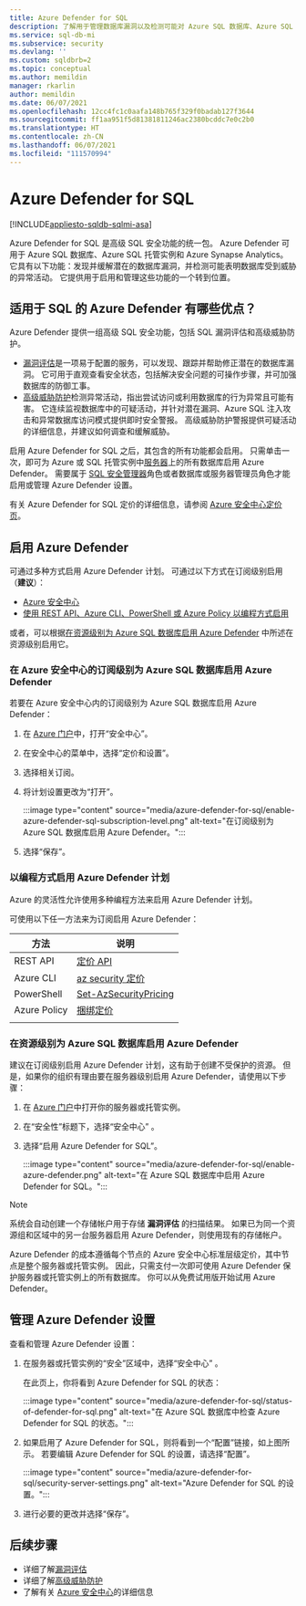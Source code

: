 ```yaml
---
title: Azure Defender for SQL
description: 了解用于管理数据库漏洞以及检测可能对 Azure SQL 数据库、Azure SQL 托管实例或 Azure Synapse 中数据库造成威胁的异常活动的功能。
ms.service: sql-db-mi
ms.subservice: security
ms.devlang: ''
ms.custom: sqldbrb=2
ms.topic: conceptual
ms.author: memildin
manager: rkarlin
author: memildin
ms.date: 06/07/2021
ms.openlocfilehash: 12cc4fc1c0aafa148b765f329f0badab127f3644
ms.sourcegitcommit: ff1aa951f5d81381811246ac2380bcddc7e0c2b0
ms.translationtype: HT
ms.contentlocale: zh-CN
ms.lasthandoff: 06/07/2021
ms.locfileid: "111570994"
---
```

# <a name="azure-defender-for-sql"></a>Azure Defender for SQL

[!INCLUDE[appliesto-sqldb-sqlmi-asa](../includes/appliesto-sqldb-sqlmi-asa.md)]

Azure Defender for SQL 是高级 SQL 安全功能的统一包。 Azure Defender 可用于 Azure SQL 数据库、Azure SQL 托管实例和 Azure Synapse Analytics。 它具有以下功能：发现并缓解潜在的数据库漏洞，并检测可能表明数据库受到威胁的异常活动。 它提供用于启用和管理这些功能的一个转到位置。

## <a name="what-are-the-benefits-of-azure-defender-for-sql"></a>适用于 SQL 的 Azure Defender 有哪些优点？

Azure Defender 提供一组高级 SQL 安全功能，包括 SQL 漏洞评估和高级威胁防护。
- [漏洞评估](sql-vulnerability-assessment.md)是一项易于配置的服务，可以发现、跟踪并帮助修正潜在的数据库漏洞。 它可用于直观查看安全状态，包括解决安全问题的可操作步骤，并可加强数据库的防御工事。
- [高级威胁防护](threat-detection-overview.md)检测异常活动，指出尝试访问或利用数据库的行为异常且可能有害。 它连续监视数据库中的可疑活动，并针对潜在漏洞、Azure SQL 注入攻击和异常数据库访问模式提供即时安全警报。 高级威胁防护警报提供可疑活动的详细信息，并建议如何调查和缓解威胁。

启用 Azure Defender for SQL 之后，其包含的所有功能都会启用。 只需单击一次，即可为 Azure 或 SQL 托管实例中[服务器](logical-servers.md)上的所有数据库启用 Azure Defender。 需要属于 [SQL 安全管理器](../../role-based-access-control/built-in-roles.md#sql-security-manager)角色或者数据库或服务器管理员角色才能启用或管理 Azure Defender 设置。

有关 Azure Defender for SQL 定价的详细信息，请参阅 [Azure 安全中心定价页](https://azure.microsoft.com/pricing/details/security-center/)。

## <a name="enable-azure-defender"></a>启用 Azure Defender 
可通过多种方式启用 Azure Defender 计划。 可通过以下方式在订阅级别启用（**建议**）：

- [Azure 安全中心](#enable-azure-defender-for-azure-sql-database-at-the-subscription-level-from-azure-security-center)
- [使用 REST API、Azure CLI、PowerShell 或 Azure Policy 以编程方式启用](#enable-azure-defender-plans-programatically)

或者，可以根据[在资源级别为 Azure SQL 数据库启用 Azure Defender](#enable-azure-defender-for-azure-sql-database-at-the-resource-level) 中所述在资源级别启用它。

### <a name="enable-azure-defender-for-azure-sql-database-at-the-subscription-level-from-azure-security-center"></a>在 Azure 安全中心的订阅级别为 Azure SQL 数据库启用 Azure Defender
若要在 Azure 安全中心内的订阅级别为 Azure SQL 数据库启用 Azure Defender：

1. 在 [Azure 门户](https://portal.azure.com)中，打开“安全中心”。
1. 在安全中心的菜单中，选择“定价和设置”。
1. 选择相关订阅。
1. 将计划设置更改为“打开”。

    :::image type="content" source="media/azure-defender-for-sql/enable-azure-defender-sql-subscription-level.png" alt-text="在订阅级别为 Azure SQL 数据库启用 Azure Defender。":::

1. 选择“保存”。


### <a name="enable-azure-defender-plans-programatically"></a>以编程方式启用 Azure Defender 计划 

Azure 的灵活性允许使用多种编程方法来启用 Azure Defender 计划。 

可使用以下任一方法来为订阅启用 Azure Defender： 

| 方法       | 说明                                                                                                                                       |
|--------------|----------------------------------------------------------------------------------------------------------------------------------------------------|
| REST API     | [定价 API](/rest/api/securitycenter/pricings)                                                                                                  |
| Azure CLI    | [az security 定价](/cli/azure/security/pricing)                                                                                                 |
| PowerShell   | [Set-AzSecurityPricing](/powershell/module/az.security/set-azsecuritypricing)                                                                      |
| Azure Policy | [捆绑定价](https://github.com/Azure/Azure-Security-Center/blob/master/Pricing%20%26%20Settings/ARM%20Templates/Set-ASC-Bundle-Pricing.json) |
|              |                                                                                                                                                    |

### <a name="enable-azure-defender-for-azure-sql-database-at-the-resource-level"></a>在资源级别为 Azure SQL 数据库启用 Azure Defender

建议在订阅级别启用 Azure Defender 计划，这有助于创建不受保护的资源。 但是，如果你的组织有理由要在服务器级别启用 Azure Defender，请使用以下步骤：

1. 在 [Azure 门户](https://portal.azure.com)中打开你的服务器或托管实例。
1. 在“安全性”标题下，选择“安全中心” 。
1. 选择“启用 Azure Defender for SQL”。

    :::image type="content" source="media/azure-defender-for-sql/enable-azure-defender.png" alt-text="在 Azure SQL 数据库中启用 Azure Defender for SQL。":::

> [!NOTE]
> 系统会自动创建一个存储帐户用于存储 **漏洞评估** 的扫描结果。 如果已为同一个资源组和区域中的另一台服务器启用 Azure Defender，则使用现有的存储帐户。
>
> Azure Defender 的成本遵循每个节点的 Azure 安全中心标准层级定价，其中节点是整个服务器或托管实例。 因此，只需支付一次即可使用 Azure Defender 保护服务器或托管实例上的所有数据库。 你可以从免费试用版开始试用 Azure Defender。


## <a name="manage-azure-defender-settings"></a>管理 Azure Defender 设置

查看和管理 Azure Defender 设置：

1. 在服务器或托管实例的“安全”区域中，选择“安全中心” 。

    在此页上，你将看到 Azure Defender for SQL 的状态：

    :::image type="content" source="media/azure-defender-for-sql/status-of-defender-for-sql.png" alt-text="在 Azure SQL 数据库中检查 Azure Defender for SQL 的状态。":::

1. 如果启用了 Azure Defender for SQL，则将看到一个“配置”链接，如上图所示。 若要编辑 Azure Defender for SQL 的设置，请选择“配置”。

    :::image type="content" source="media/azure-defender-for-sql/security-server-settings.png" alt-text="Azure Defender for SQL 的设置。":::

1. 进行必要的更改并选择“保存”。


## <a name="next-steps"></a>后续步骤

- 详细了解[漏洞评估](sql-vulnerability-assessment.md)
- 详细了解[高级威胁防护](threat-detection-configure.md)
- 了解有关 [Azure 安全中心](../../security-center/security-center-introduction.md)的详细信息
